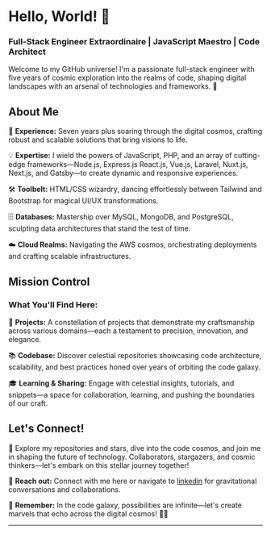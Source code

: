 

# Hello, World! 👋

### Full-Stack Engineer Extraordinaire | JavaScript Maestro | Code Architect

Welcome to my GitHub universe! I'm a passionate full-stack engineer with five years of cosmic exploration into the realms of code, shaping digital landscapes with an arsenal of technologies and frameworks. 🚀

## About Me

🌟 **Experience:** Seven years plus soaring through the digital cosmos, crafting robust and scalable solutions that bring visions to life.

💡 **Expertise:** I wield the powers of JavaScript, PHP, and an array of cutting-edge frameworks—Node.js, Express.js React.js, Vue.js, Laravel, Nuxt.js, Next.js, and Gatsby—to create dynamic and responsive experiences.

🛠️ **Toolbelt:** HTML/CSS wizardry, dancing effortlessly between Tailwind and Bootstrap for magical UI/UX transformations.

🗄️ **Databases:** Mastership over MySQL, MongoDB, and PostgreSQL, sculpting data architectures that stand the test of time.

☁️ **Cloud Realms:** Navigating the AWS cosmos, orchestrating deployments and crafting scalable infrastructures.

## Mission Control

### What You'll Find Here:

🚀 **Projects:** A constellation of projects that demonstrate my craftsmanship across various domains—each a testament to precision, innovation, and elegance.

📚 **Codebase:** Discover celestial repositories showcasing code architecture, scalability, and best practices honed over years of orbiting the code galaxy.

🎓 **Learning & Sharing:** Engage with celestial insights, tutorials, and snippets—a space for collaboration, learning, and pushing the boundaries of our craft.

## Let's Connect!

🌌 Explore my repositories and stars, dive into the code cosmos, and join me in shaping the future of technology. Collaborators, stargazers, and cosmic thinkers—let's embark on this stellar journey together!

🚀 **Reach out:** Connect with me here or navigate to [linkedin](https://linkedin.com/in/christian-onokharigho) for gravitational conversations and collaborations.

🌟 **Remember:** In the code galaxy, possibilities are infinite—let's create marvels that echo across the digital cosmos! 🌌✨

---


